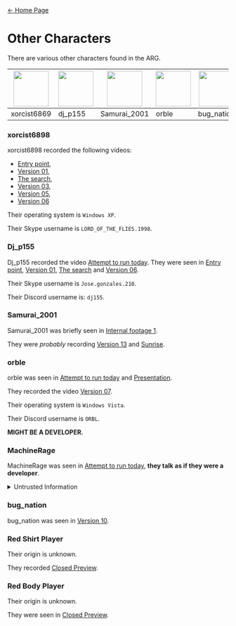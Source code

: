 [← Home Page](../README.md)

# Other Characters
There are various other characters found in the ARG.

| <img src="https://lh6.googleusercontent.com/2nMnHlIHQJklXsjbqo9vnvsds1xNRWG0_OvEwx4zRzQ2MPUeU76UrDUbdHxz0lgZAjjRou5O7U_J6M0lho8S-XhiB0Bt1F338UCYhvfVHpo1v7ZO2chHlUYb7I-24uv3tyPcC-k4lw3aJka9ynG7" width="80"> | <img src="https://lh6.googleusercontent.com/WxrXMy01ehB1EyR646As40gaCf8Ya3YvaYILgQMg70PNCQ1U8fQnzeZR_DL-LN6VQUC77KhjwNX7wrt3IbKR2NBvxgBw6XG8mzsBTycJjcrt_wG7gzhoEAoaFeOAd6EABHaJPXGvftp2h5VtJpm1" width="80"> | <img src="https://lh3.googleusercontent.com/A9wOZprfWQsHE8R_U-h7bFmtXgu_xYnPHlqo7q4D2rtoXrL5_MYStE8aaInCvok28Lu792LAi6xpZHFurcgG6YBIvs7zD824i4flStUMnlrRirIVvxFr4Zv6hQcAY5gcYfXOh07SyW1NXL5aZw" width="80"> | <img src="https://lh5.googleusercontent.com/JqiSEMg8pu45pI9lqx7wKb-wqoi7L7O_mlAMr81x3PXbXrNwjW0_Q9judJVipWAFGXlvQUALfEE_U0JX-lVpx9zsre_jkrln6aEk4Rf4ckagHKGJhhtP-Vz7dk-rvOsGld9lluKscuk4QYD-iOewEg" width="80"> | <img src="https://lh3.googleusercontent.com/n-RkfClmbXHR_a6iEBRTo4VR0QjKjFh-nTvV4cSaJxYPxxk8vjQent60eQo7TBVcg8CmiUsnjZgy6WbFk80otcEPT894cEBitzES5eoejzr38OpRp0a7J5CtOOCUJ1C6fuMFd4di1_w7BNgEJuRpFw" width="80"> | <img src="https://lh5.googleusercontent.com/rb0mca6SYtg3_EwAWhWPsU6qwyEPSpm7VYIRKPJJWbvbEeDKQn39QBSKQ6dY0hPPV0hJ7tS9r4K-TVteutJfIvK9TwdxbUgW9KN3f4EOXBLtAIE2T4hz7iDqmGoBhzMsf8WlkHWnePmQxN1vGA" width="80"> | <img src="https://lh6.googleusercontent.com/Qi_aKTxszrdESjO4E0kgeg-QHmoospBDCrEaQ-ohiBiEZWEsIDmwbJuc-_TkPAg1OUI8PaWr7BYP9SRkIq72KVcVkWQpwaj1ls00KqKpJebtlZAKEprzcN0PRkbm9fD7RGSRaj20ROKqdZ77DiZ1" width="80"> | <img src="https://lh3.googleusercontent.com/y28G0WJ-yrO9nbn3XnmSugJu2lr7rYJXmZbGXpn0Wbvhwxg8a0kPEiZPg6ddR03XFnvXSDAIv3FYQpNvgraYwDEiSxyns8yQzUPAlS1EJMrujkNUVpeVCyDOmzcOCmHvN3XJ-AofkbKuvtKHPmFg" width="80"> |
| ----------- | ----------- | ---------------- | --------- | ----------- | ----------- | ----------- | ----------- |
| xorcist6869 | dj_p155     | Samurai_2001     | orble     | bug_nation  | Red Shirt   | Red Body    | information |

### xorcist6898
xorcist6898 recorded the following videos:
* [Entry point](../videos/entry-point.md),
* [Version 01](../videos/version-01.md),
* [The search](../videos/the-search.md),
* [Version 03](../videos/version-03.md),
* [Version 05](../videos/version-05.md),
* [Version 06](../videos/version-06.md)

Their operating system is `Windows XP`.

Their Skype username is `LORD_OF_THE_FLIES.1998`.

### Dj_p155
Dj_p155 recorded the video [Attempt to run today](../videos/attempt-to-run-today.md).
They were seen in [Entry point](../videos/entry-point.md), [Version 01](../videos/), [The search](../videos/the-search.md) and [Version 06](../videos/version-06.md).

Their Skype username is `Jose.gonzales.210`.

Their Discord username is: `dj155`.

### Samurai_2001
Samurai_2001 was briefly seen in [Internal footage 1](../videos/internal-footage-1.md).

They were *probably* recording [Version 13](../videos/version-13.md) and [Sunrise](../videos/sunrise.md).

### orble
orble was seen in [Attempt to run today](../videos/attempt-to-run-today.md) and [Presentation](../videos/presentation.md).

They recorded the video [Version 07](../videos/version-07.md).

Their operating system is `Windows Vista`.

Their Discord username is `ORBL`.

**MIGHT BE A DEVELOPER.**

### MachineRage
MachineRage was seen in [Attempt to run today](../videos/attempt-to-run-today.md), **they talk as if they were a developer**.

<details>
    <summary>Untrusted Information</summary>
    Some people say that MachineRage is a developer.
    This is currently unknown and should be disregarded.
</details>

### bug_nation
bug_nation was seen in [Version 10](../videos/version-10.md).

### Red Shirt Player
Their origin is unknown.

They recorded [Closed Preview](../videos/closed-preview.md).

### Red Body Player
Their origin is unknown.

They were seen in [Closed Preview](../videos/closed-preview.md).
